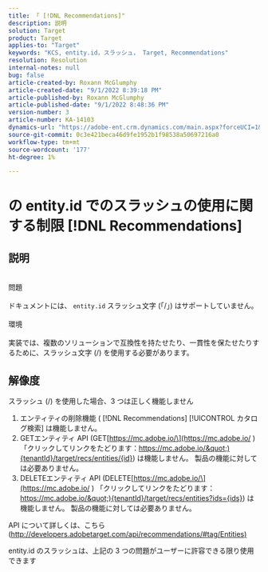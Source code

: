 ```yaml
---
title: 「 [!DNL Recommendations]"
description: 説明
solution: Target
product: Target
applies-to: "Target"
keywords: "KCS, entity.id，スラッシュ， Target, Recommendations"
resolution: Resolution
internal-notes: null
bug: false
article-created-by: Roxann McGlumphy
article-created-date: "9/1/2022 8:39:18 PM"
article-published-by: Roxann McGlumphy
article-published-date: "9/1/2022 8:48:36 PM"
version-number: 3
article-number: KA-14103
dynamics-url: "https://adobe-ent.crm.dynamics.com/main.aspx?forceUCI=1&pagetype=entityrecord&etn=knowledgearticle&id=05f7ab20-362a-ed11-9db1-002248086a27"
source-git-commit: 0c3e421beca46d9fe1952b1f98538a50697216a0
workflow-type: tm+mt
source-wordcount: '177'
ht-degree: 1%

---
```


# の entity.id でのスラッシュの使用に関する制限 [!DNL Recommendations]

## 説明

<br>問題<br><br>
ドキュメントには、 `entity.id` スラッシュ文字 (「/」) はサポートしていません。
<br><br>環境<br><br>
実装では、複数のソリューションで互換性を持たせたり、一貫性を保たせたりするために、スラッシュ文字 (/) を使用する必要があります。


## 解像度


スラッシュ (/) を使用した場合、3 つは正しく機能しません

1. エンティティの削除機能 ( [!DNL Recommendations] [!UICONTROL カタログ検索] は機能しません。
2. GETエンティティ API (GET[https://mc.adobe.io/\](https://mc.adobe.io/ ) 「クリックしてリンクをたどります：https://mc.adobe.io/&quot;){tenantId}/target/recs/entities/{id}) は機能しません。 製品の機能に対しては必要ありません。
3. DELETEエンティティ API (DELETE[https://mc.adobe.io/\](https://mc.adobe.io/ ) 「クリックしてリンクをたどります：https://mc.adobe.io/&quot;){tenantId}/target/recs/entities?ids={ids}) は機能しません。 製品の機能に対しては必要ありません。


API について詳しくは、こちら ([http://developers.adobetarget.com/api/recommendations/#tag/Entities)](http://developers.adobetarget.com/api/recommendations/#tag/Entities%29 "クリックしてリンク先を表示：http://developers.adobetarget.com/api/recommendations/#tag/Entities)")

entity.id のスラッシュは、上記の 3 つの問題がユーザーに許容できる限り使用できます
